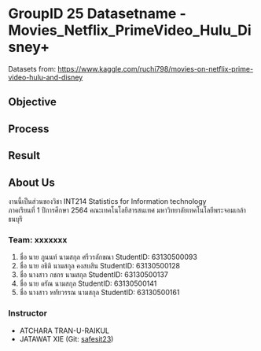 
# GroupID 25 Datasetname - Movies_Netflix_PrimeVideo_Hulu_Disney+
Datasets from: https://www.kaggle.com/ruchi798/movies-on-netflix-prime-video-hulu-and-disney

## Objective

## Process

## Result

## About Us
งานนี้เป็นส่วนของวิชา INT214 Statistics for Information technology <br/> ภาคเรียนที่ 1 ปีการศึกษา 2564 คณะเทคโนโลยีสารสนเทศ มหาวิทยาลัยเทคโนโลยีพระจอมเกล้าธนบุรี
### Team: xxxxxxx
1. ชื่อ นาย ภูนนท์ นามสกุล ศรีวรลักขณา    StudentID: 63130500093
2. ชื่อ นาย อธิติ  นามสกุล คงสบสิน    StudentID: 63130500128
3. ชื่อ นางสาว กชกร นามสกุล     StudentID: 63130500137
4. ชื่อ นาย ดรัณ นามสกุล     StudentID: 63130500141
5. ชื่อ นางสาว หทัยวรรณ นามสกุล     StudentID: 63130500161

### Instructor
- ATCHARA TRAN-U-RAIKUL
- JATAWAT XIE (Git: [safesit23](https://github.com/safesit23))
